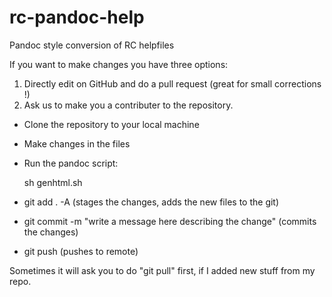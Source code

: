 # rc-pandoc-help
Pandoc style conversion of RC helpfiles

If you want to make changes you have three options:

1. Directly edit on GitHub and do a pull request (great for small corrections !)
2. Ask us to make you a contributer to the repository.

- Clone the repository to your local machine
- Make changes in the files
- Run the pandoc script: 

	sh genhtml.sh 

- git add . -A (stages the changes, adds the new files to the git)
- git commit -m "write a message here describing the change" (commits the changes)
- git push (pushes to remote)

Sometimes it will ask you to do "git pull" first, if I added new stuff from my repo.
